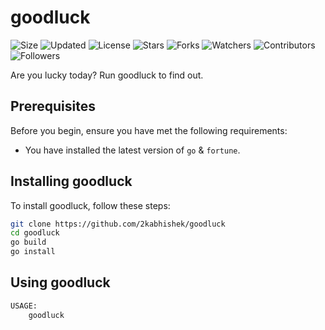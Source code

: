 # goodluck

![Size](https://img.shields.io/github/repo-size/2kabhishek/goodluck?style=plastic&color=green&label=Size)
![Updated](https://img.shields.io/github/last-commit/2kabhishek/goodluck?style=plastic&color=red&label=Updated)
![License](https://img.shields.io/github/license/2kabhishek/goodluck?style=plastic&color=lightgrey&label=License)
![Stars](https://img.shields.io/github/stars/2kabhishek/goodluck?style=plastic&color=ffd500&label=Stars)
![Forks](https://img.shields.io/github/forks/2kabhishek/goodluck?style=plastic&color=brightgreen&label=Forks)
![Watchers](https://img.shields.io/github/watchers/2kabhishek/goodluck?style=plastic&color=orange&label=Watchers)
![Contributors](https://img.shields.io/github/contributors/2kabhishek/goodluck?style=plastic&color=ff69b4&label=Contributors)
![Followers](https://img.shields.io/github/followers/2kabhishek?style=plastic&color=blue&label=Followers)

Are you lucky today? Run goodluck to find out.

## Prerequisites

Before you begin, ensure you have met the following requirements:

- You have installed the latest version of `go` & `fortune`.

## Installing goodluck

To install goodluck, follow these steps:

```bash
git clone https://github.com/2kabhishek/goodluck
cd goodluck
go build
go install
```

## Using goodluck

```bash
USAGE:
    goodluck

```
